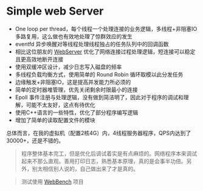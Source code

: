 # Simple web Server

- One loop per thread，每个线程一个处理连接的业务逻辑，多线程+非阻塞IO多路复用，这么做也有效地处理了惊群效应的发生
- eventfd 异步唤醒对等线程处理线程独占的任务队列中的回调函数
- 相比这位朋友的 [WebServer](https://github.com/linyacool/WebServer) 优化了网络连接过程处理逻辑，短连接可以稳定且更高效地断开连接
- 使用双缓冲区设计，减少日志写入磁盘的频率
- 多线程负载均衡方式，使用简单的 Round Robin 循环取模以此分发任务
- 边缘触发+非阻塞IO，这是提高并发能力所必须的
- 简单的定时器堆管理，优先关闭剩余时限最小的连接
- Epoll 事件注册与处理逻辑，没有做到简洁明了，因此对于程序的调试和理解，可能不太友好，这点有待优化
- 使用C++语言的一些特性，优化了部分程序编写逻辑
- 增加了简单的读取配置文件的模块

总体而言，在我的虚拟机（配置2核4G）内，4线程服务器程序，QPS内达到了30000+，还是不错的。

> 程序整体基本完工，但是优化后调试着实是有点麻烦的。网络程序本来调试起来不那么直观。善用打印日志，熟悉基本原理，真的是会事半功倍。另外，别太相信别人说的，自己做出来了才是真的。

> 测试使用 [WebBench](https://github.com/EZLippi/WebBench) 项目